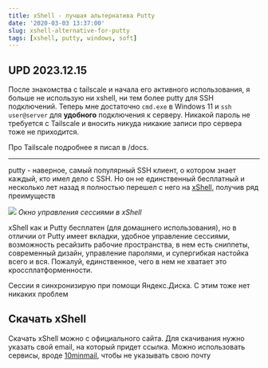 ```yaml
---
title: xShell - лучшая альтернатива Putty
date: '2020-03-03 13:37:00'
slug: xshell-alternative-for-putty
tags: [xshell, putty, windows, soft]
---
```


## UPD 2023.12.15

После знакомства с tailscale и начала его активного использования, я больше не использую ни xshell, ни тем более putty для SSH подключений. Теперь мне достаточно `cmd.exe` в Windows 11 и `ssh user@server` для **удобного** подключения к серверу. Никакой пароль не требуется с Tailscale и вносить никуда никакие записи про сервера тоже не приходится.

Про Tailscale подробнее я писал в /docs.

---

putty - наверное, самый популярный SSH клиент, о котором знает каждый, кто имел дело с SSH. Но он не единственный бесплатный и несколько лет назад я полностью перешел с него на [xShell](https://www.netsarang.com/ru/xshell/), получив ряд преимуществ

![](https://s3.amd-nick.me/2020/03/xshell-sessions.png)
*Окно управления сессиями в xShell*

xShell как и Putty бесплатен (для домашнего использования), но в отличии от Putty имеет вкладки, удобное управление сессиями, возможность ресайзить рабочие пространства, в нем есть сниппеты, современный дизайн, управление паролями, и супергибкая настойка всего и вся. Пожалуй, единственное, чего в нем не хватает это кроссплатформенности.

Сессии я синхронизирую при помощи Яндекс.Диска. С этим тоже нет никаких проблем

## Скачать xShell

Скачать xShell можно с официального сайта. Для скачивания нужно указать свой email, на который придет ссылка. Можно использовать сервисы, вроде [10minmail](https://10minutemail.com/), чтобы не указывать свою почту
